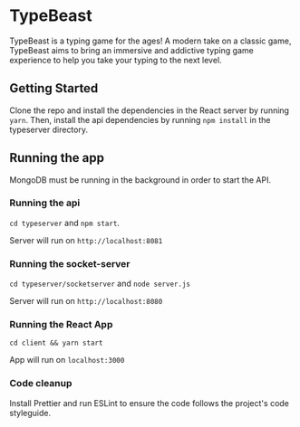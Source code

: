 # TypeBeast 

TypeBeast is a typing game for the ages! A modern take on a classic game, TypeBeast aims to bring an immersive and addictive typing game experience to help you take your typing to the next level.

## Getting Started

Clone the repo and install the dependencies in the React server by running `yarn`. Then, install the api dependencies by running `npm install` in the typeserver directory.

## Running the app

MongoDB must be running in the background in order to start the API. 

### Running the api

`cd typeserver` and `npm start`.

Server will run on `http://localhost:8081`

### Running the socket-server

`cd typeserver/socketserver` and `node server.js`

Server will run on `http://localhost:8080`

### Running the React App

`cd client && yarn start`

App will run on `localhost:3000`

### Code cleanup

Install Prettier and run ESLint to ensure the code follows the project's code styleguide.
